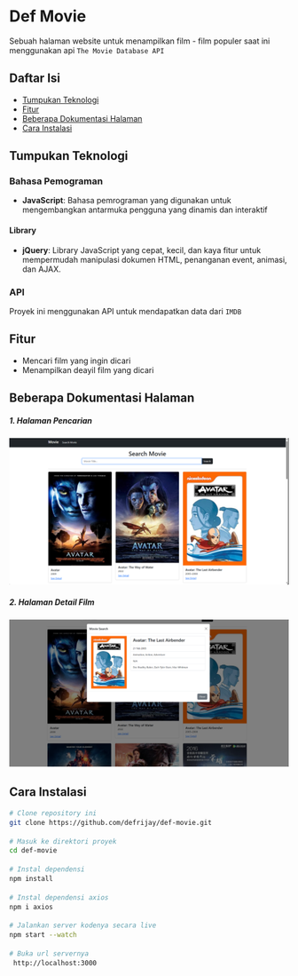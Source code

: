 # Def Movie
Sebuah halaman website untuk menampilkan film - film populer saat ini menggunakan api `The Movie Database API`

## Daftar Isi
- [Tumpukan Teknologi](#tumpukan-teknologi)
- [Fitur](#fitur)
- [Beberapa Dokumentasi Halaman](#beberapa-dokumentasi-halaman)
- [Cara Instalasi](#cara-instalasi)

## Tumpukan Teknologi

### Bahasa Pemograman
- **JavaScript**: Bahasa pemrograman yang digunakan untuk mengembangkan antarmuka pengguna yang dinamis dan interaktif

#### Library 
- **jQuery**: Library JavaScript yang cepat, kecil, dan kaya fitur untuk mempermudah manipulasi dokumen HTML, penanganan event, animasi, dan AJAX.

### API
Proyek ini menggunakan API untuk mendapatkan data dari `IMDB`

## Fitur
- Mencari film yang ingin dicari
- Menampilkan deayil film yang dicari

## Beberapa Dokumentasi Halaman
##### 1. Halaman Pencarian
![Documentation](Documentation.png)

##### 2. Halaman Detail Film
![Documentation](Documentation2.png)

## Cara Instalasi

```bash
# Clone repository ini
git clone https://github.com/defrijay/def-movie.git

# Masuk ke direktori proyek
cd def-movie

# Instal dependensi
npm install

# Instal dependensi axios
npm i axios

# Jalankan server kodenya secara live
npm start --watch

# Buka url servernya
 http://localhost:3000
